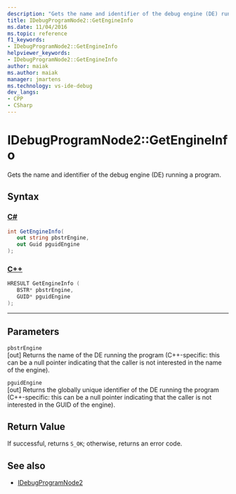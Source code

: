 ```yaml
---
description: "Gets the name and identifier of the debug engine (DE) running a program."
title: IDebugProgramNode2::GetEngineInfo
ms.date: 11/04/2016
ms.topic: reference
f1_keywords:
- IDebugProgramNode2::GetEngineInfo
helpviewer_keywords:
- IDebugProgramNode2::GetEngineInfo
author: maiak
ms.author: maiak
manager: jmartens
ms.technology: vs-ide-debug
dev_langs:
- CPP
- CSharp
---
```

# IDebugProgramNode2::GetEngineInfo

Gets the name and identifier of the debug engine (DE) running a program.

## Syntax

### [C#](#tab/csharp)
```csharp
int GetEngineInfo(
   out string pbstrEngine,
   out Guid pguidEngine
);
```
### [C++](#tab/cpp)
```cpp
HRESULT GetEngineInfo ( 
   BSTR* pbstrEngine,
   GUID* pguidEngine
);
```
---

## Parameters
`pbstrEngine`\
[out] Returns the name of the DE running the program (C++-specific: this can be a null pointer indicating that the caller is not interested in the name of the engine).

`pguidEngine`\
[out] Returns the globally unique identifier of the DE running the program (C++-specific: this can be a null pointer indicating that the caller is not interested in the GUID of the engine).

## Return Value
 If successful, returns `S_OK`; otherwise, returns an error code.

## See also
- [IDebugProgramNode2](../../../extensibility/debugger/reference/idebugprogramnode2.md)
